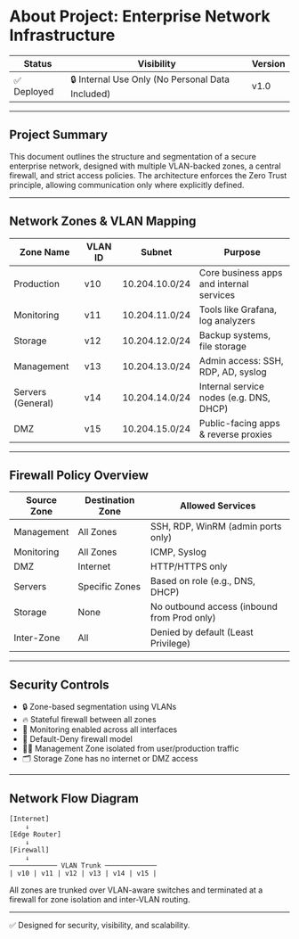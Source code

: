 
# About Project: Enterprise Network Infrastructure

| Status   | Visibility         | Version |
|----------|-------------------|---------|
| ✅ Deployed | 🔒 Internal Use Only (No Personal Data Included) | v1.0 |

---

## Project Summary
This document outlines the structure and segmentation of a secure enterprise network, designed with multiple VLAN-backed zones, a central firewall, and strict access policies. The architecture enforces the Zero Trust principle, allowing communication only where explicitly defined.

---

## Network Zones & VLAN Mapping

| Zone Name         | VLAN ID | Subnet           | Purpose                                 |
|-------------------|---------|------------------|-----------------------------------------|
| Production        | v10     | 10.204.10.0/24   | Core business apps and internal services|
| Monitoring        | v11     | 10.204.11.0/24   | Tools like Grafana, log analyzers|
| Storage           | v12     | 10.204.12.0/24   | Backup systems, file storage            |
| Management        | v13     | 10.204.13.0/24   | Admin access: SSH, RDP, AD, syslog      |
| Servers (General) | v14     | 10.204.14.0/24   | Internal service nodes (e.g. DNS, DHCP) |
| DMZ               | v15     | 10.204.15.0/24   | Public-facing apps & reverse proxies    |

---

## Firewall Policy Overview

| Source Zone | Destination Zone | Allowed Services                                 |
|-------------|------------------|-------------------------------------------------|
| Management  | All Zones        | SSH, RDP, WinRM (admin ports only)              |
| Monitoring  | All Zones        |  ICMP, Syslog                              |
| DMZ         | Internet         | HTTP/HTTPS only                                 |
| Servers     | Specific Zones   | Based on role (e.g., DNS, DHCP)                 |
| Storage     | None             | No outbound access (inbound from Prod only)     |
| Inter-Zone  | All              | Denied by default (Least Privilege)             |

---

## Security Controls

- 🔒 Zone-based segmentation using VLANs
- 🔥 Stateful firewall between all zones
- 📡 Monitoring enabled across all interfaces
- 🧱 Default-Deny firewall model
- 🧑‍💻 Management Zone isolated from user/production traffic
- 🗂️ Storage Zone has no internet or DMZ access

---

## Network Flow Diagram

```
[Internet]
    ↓
[Edge Router]
    ↓
[Firewall]
    ↓
──────────── VLAN Trunk ─────────────
| v10 | v11 | v12 | v13 | v14 | v15 |
```
All zones are trunked over VLAN-aware switches and terminated at a firewall for zone isolation and inter-VLAN routing.

---

✅ Designed for security, visibility, and scalability.

